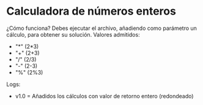 # Calculadora de números enteros

¿Cómo funciona? Debes ejecutar el archivo, añadiendo como parámetro un cálculo, para obtener su solución.
Valores admitidos:
- "\*" (2\*3)
- "+" (2+3)
- "/" (2/3)
- "-" (2-3)
- "%" (2%3)

Logs:
- v1.0 = Añadidos los cálculos con valor de retorno entero (redondeado)